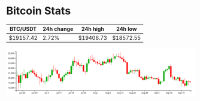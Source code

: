 # Bitcoin Stats

BTC/USDT|24h change|24h high|24h low|
|---|---|---|---|
|$19157.42|2.72%|$19406.73|$18572.55|

<img src="./chart.svg">
